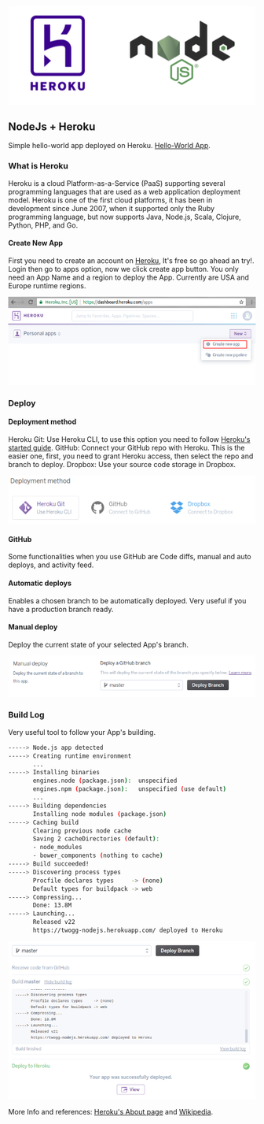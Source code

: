 ![nodeJs-heroku](rsc/heroku_nodejs.png)

## NodeJs + Heroku
Simple hello-world app deployed on Heroku. [Hello-World App](https://twogg-nodejs.herokuapp.com/).

### What is Heroku
Heroku is a cloud Platform-as-a-Service (PaaS) supporting several programming languages that are used as a web application deployment model. Heroku is one of the first cloud platforms, it has been in development since June 2007, when it supported only the Ruby programming language, but now supports Java, Node.js, Scala, Clojure, Python, PHP, and Go.

#### Create New App
First you need to create an account on [Heroku](https://www.heroku.com/), It's free so go ahead an try!. Login then go to apps option, now we click create app button. You only need an App Name and a region to deploy the App. Currently are USA and Europe runtime regions.

![heroku-create_app](rsc/heroku-create_app.png)

### Deploy

#### Deployment method
Heroku Git: Use Heroku CLI, to use this option you need to follow [Heroku's started guide](https://devcenter.heroku.com/articles/getting-started-with-nodejs#set-up).
GitHub: Connect your GitHub repo with Heroku. This is the easier one, first, you need to grant Heroku access, then select the repo and branch to deploy. 
Dropbox: Use your source code storage in Dropbox.

![heroku-deployment_sources](rsc/heroku-deployment_sources.png)

#### GitHub
Some functionalities when you use GitHub are Code diffs, manual and auto deploys, and activity feed.

#### Automatic deploys
Enables a chosen branch to be automatically deployed. Very useful if you have a production branch ready.

#### Manual deploy
Deploy the current state of your selected App's branch.

![heroku-manual_deploy](rsc/heroku-manual_deploy.png)

### Build Log
Very useful tool to follow your App's building.

```sh
-----> Node.js app detected
-----> Creating runtime environment
       ...
-----> Installing binaries
       engines.node (package.json):  unspecified
       engines.npm (package.json):   unspecified (use default)
       ...
-----> Building dependencies
       Installing node modules (package.json)
-----> Caching build
       Clearing previous node cache
       Saving 2 cacheDirectories (default):
       - node_modules
       - bower_components (nothing to cache)
-----> Build succeeded!
-----> Discovering process types
       Procfile declares types     -> (none)
       Default types for buildpack -> web
-----> Compressing...
       Done: 13.8M
-----> Launching...
       Released v22
       https://twogg-nodejs.herokuapp.com/ deployed to Heroku
```

![heroku-build_log](rsc/heroku-build_log.png)

More Info and references:
[Heroku's About page](https://www.heroku.com/about) and [Wikipedia](https://en.wikipedia.org/wiki/Heroku).

